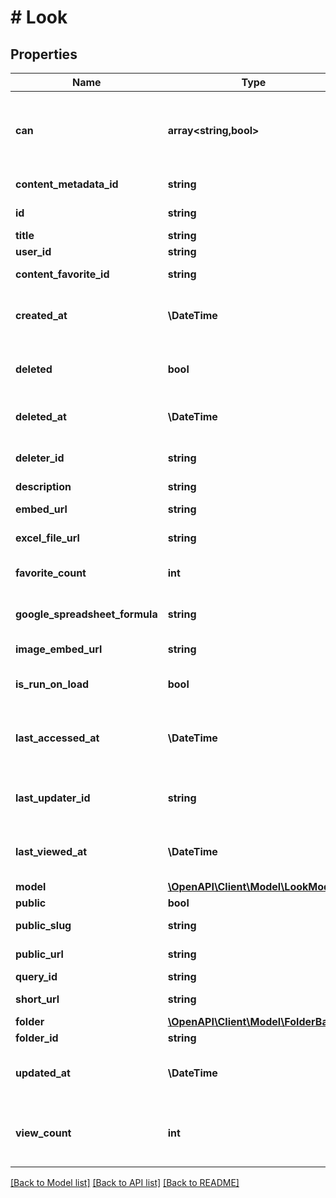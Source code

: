 # # Look

## Properties

Name | Type | Description | Notes
------------ | ------------- | ------------- | -------------
**can** | **array<string,bool>** | Operations the current user is able to perform on this object | [optional] [readonly]
**content_metadata_id** | **string** | Id of content metadata | [optional] [readonly]
**id** | **string** | Unique Id | [optional] [readonly]
**title** | **string** | Look Title | [optional]
**user_id** | **string** | User Id | [optional]
**content_favorite_id** | **string** | Content Favorite Id | [optional] [readonly]
**created_at** | **\DateTime** | Time that the Look was created. | [optional] [readonly]
**deleted** | **bool** | Whether or not a look is &#39;soft&#39; deleted. | [optional]
**deleted_at** | **\DateTime** | Time that the Look was deleted. | [optional] [readonly]
**deleter_id** | **string** | Id of User that deleted the look. | [optional] [readonly]
**description** | **string** | Description | [optional]
**embed_url** | **string** | Embed Url | [optional] [readonly]
**excel_file_url** | **string** | Excel File Url | [optional] [readonly]
**favorite_count** | **int** | Number of times favorited | [optional] [readonly]
**google_spreadsheet_formula** | **string** | Google Spreadsheet Formula | [optional] [readonly]
**image_embed_url** | **string** | Image Embed Url | [optional] [readonly]
**is_run_on_load** | **bool** | auto-run query when Look viewed | [optional]
**last_accessed_at** | **\DateTime** | Time that the Look was last accessed by any user | [optional] [readonly]
**last_updater_id** | **string** | Id of User that last updated the look. | [optional] [readonly]
**last_viewed_at** | **\DateTime** | Time last viewed in the Looker web UI | [optional] [readonly]
**model** | [**\OpenAPI\Client\Model\LookModel**](LookModel.md) |  | [optional]
**public** | **bool** | Is Public | [optional]
**public_slug** | **string** | Public Slug | [optional] [readonly]
**public_url** | **string** | Public Url | [optional] [readonly]
**query_id** | **string** | Query Id | [optional]
**short_url** | **string** | Short Url | [optional] [readonly]
**folder** | [**\OpenAPI\Client\Model\FolderBase**](FolderBase.md) |  | [optional]
**folder_id** | **string** | Folder Id | [optional]
**updated_at** | **\DateTime** | Time that the Look was updated. | [optional] [readonly]
**view_count** | **int** | Number of times viewed in the Looker web UI | [optional] [readonly]

[[Back to Model list]](../../README.md#models) [[Back to API list]](../../README.md#endpoints) [[Back to README]](../../README.md)
